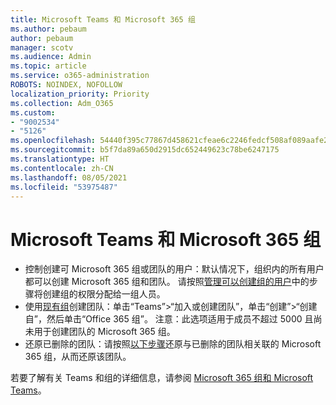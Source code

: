 ```yaml
---
title: Microsoft Teams 和 Microsoft 365 组
ms.author: pebaum
author: pebaum
manager: scotv
ms.audience: Admin
ms.topic: article
ms.service: o365-administration
ROBOTS: NOINDEX, NOFOLLOW
localization_priority: Priority
ms.collection: Adm_O365
ms.custom:
- "9002534"
- "5126"
ms.openlocfilehash: 54440f395c77867d458621cfeae6c2246fedcf508af089aafe2a78b63fe8a5b9
ms.sourcegitcommit: b5f7da89a650d2915dc652449623c78be6247175
ms.translationtype: HT
ms.contentlocale: zh-CN
ms.lasthandoff: 08/05/2021
ms.locfileid: "53975487"
---
```

# <a name="microsoft-teams-and-microsoft-365-groups"></a>Microsoft Teams 和 Microsoft 365 组

- 控制创建可 Microsoft 365 组或团队的用户：默认情况下，组织内的所有用户都可以创建 Microsoft 365 组和团队。 请按照[管理可以创建组的用户](https://support.office.com/article/4c46c8cb-17d0-44b5-9776-005fced8e618)中的步骤将创建组的权限分配给一组人员。
- 使用[现有组](https://support.microsoft.com/office/24ec428e-40d7-4a1a-ab87-29be7d145865)创建团队：单击“Teams”>“加入或创建团队”，单击“创建”>“创建自”，然后单击“Office 365 组”。 注意：此选项适用于成员不超过 5000 且尚未用于创建团队的 Microsoft 365 组。
- 还原已删除的团队：请按照[以下步骤](https://docs.microsoft.com/microsoftteams/archive-or-delete-a-team#restore-a-deleted-team)还原与已删除的团队相关联的 Microsoft 365 组，从而还原该团队。

若要了解有关 Teams 和组的详细信息，请参阅 [Microsoft 365 组和 Microsoft Teams](https://docs.microsoft.com/microsoftteams/office-365-groups)。
